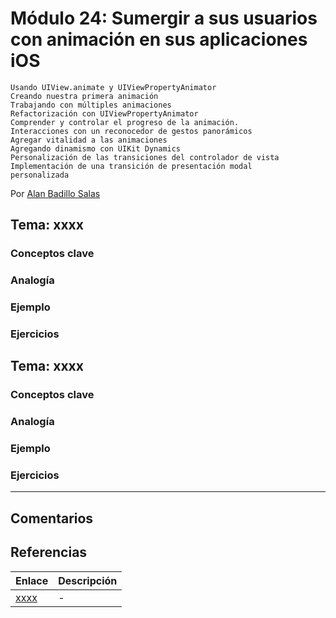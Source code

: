 # Módulo 24: Sumergir a sus usuarios con animación en sus aplicaciones iOS
      
    Usando UIView.animate y UIViewPropertyAnimator
    Creando nuestra primera animación
    Trabajando con múltiples animaciones
    Refactorización con UIViewPropertyAnimator
    Comprender y controlar el progreso de la animación.
    Interacciones con un reconocedor de gestos panorámicos
    Agregar vitalidad a las animaciones
    Agregando dinamismo con UIKit Dynamics
    Personalización de las transiciones del controlador de vista
    Implementación de una transición de presentación modal
    personalizada

Por [Alan Badillo Salas](https://www.nomadacode.com)

## Tema: xxxx

### Conceptos clave

### Analogía

### Ejemplo

### Ejercicios

## Tema: xxxx

### Conceptos clave

### Analogía

### Ejemplo

### Ejercicios

---

## Comentarios

## Referencias

Enlace | Descripción
--- | ---
[xxxx](xxxx) | -